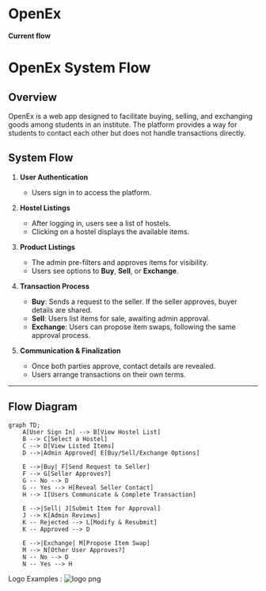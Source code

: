 # OpenEx

**Current flow**

# OpenEx System Flow

## **Overview**
OpenEx is a web app designed to facilitate buying, selling, and exchanging goods among students in an institute. The platform provides a way for students to contact each other but does not handle transactions directly.

## **System Flow**
1. **User Authentication**  
   - Users sign in to access the platform.

2. **Hostel Listings**  
   - After logging in, users see a list of hostels.  
   - Clicking on a hostel displays the available items.

3. **Product Listings**  
   - The admin pre-filters and approves items for visibility.  
   - Users see options to **Buy**, **Sell**, or **Exchange**.

4. **Transaction Process**
   - **Buy**: Sends a request to the seller. If the seller approves, buyer details are shared.  
   - **Sell**: Users list items for sale, awaiting admin approval.  
   - **Exchange**: Users can propose item swaps, following the same approval process.  

5. **Communication & Finalization**
   - Once both parties approve, contact details are revealed.  
   - Users arrange transactions on their own terms.

---

## **Flow Diagram**
```mermaid
graph TD;
    A[User Sign In] --> B[View Hostel List]
    B --> C[Select a Hostel]
    C --> D[View Listed Items]
    D -->|Admin Approved| E[Buy/Sell/Exchange Options]
    
    E -->|Buy| F[Send Request to Seller]
    F --> G[Seller Approves?]
    G -- No --> D
    G -- Yes --> H[Reveal Seller Contact]
    H --> I[Users Communicate & Complete Transaction]

    E -->|Sell| J[Submit Item for Approval]
    J --> K[Admin Reviews]
    K -- Rejected --> L[Modify & Resubmit]
    K -- Approved --> D

    E -->|Exchange| M[Propose Item Swap]
    M --> N[Other User Approves?]
    N -- No --> D
    N -- Yes --> H
```

Logo Examples : 
![logo png](https://github.com/user-attachments/assets/f0648e24-526f-47c7-b4aa-d69a7804ee9a)

